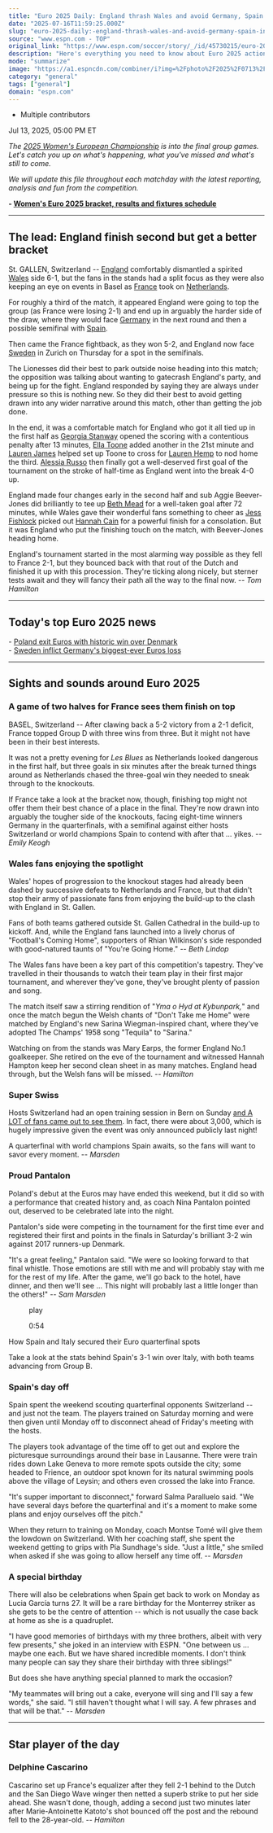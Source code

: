 ```yaml
---
title: "Euro 2025 Daily: England thrash Wales and avoid Germany, Spain in bracket"
date: "2025-07-16T11:59:25.000Z"
slug: "euro-2025-daily:-england-thrash-wales-and-avoid-germany-spain-in-bracket"
source: "www.espn.com - TOP"
original_link: "https://www.espn.com/soccer/story/_/id/45730215/euro-2025-daily-england-thrash-wales-avoid-germany-spain-bracket"
description: "Here's everything you need to know about Euro 2025 action."
mode: "summarize"
image: "https://a1.espncdn.com/combiner/i?img=%2Fphoto%2F2025%2F0713%2Fr1518646_1296x729_16%2D9.jpg"
category: "general"
tags: ["general"]
domain: "espn.com"
---
```

<div id="readability-page-1" class="page"><div><div><ul><li><p>Multiple contributors</p></li></ul><p><span>Jul 13, 2025, 05:00 PM ET</span></p></div><p><em>T</em><em>he <a href="https://preview.espn.com/soccer/league/_/name/uefa.weuro">2025 Women's European Championship</a> is into the final group games. Let's catch you up on what's happening, what you've missed and what's still to come.</em></p><p><em>We will update this file throughout each matchday with the latest reporting, analysis and fun from the competition.</em></p><p><strong>- <a href="https://preview.espn.com/soccer/story/_/id/44614054/women-euro-2025-fixtures-results-schedule-bracket">Women's Euro 2025 bracket, results and fixtures schedule</a></strong></p><hr><h2>The lead: England finish second but get a better bracket</h2><p>St. GALLEN, Switzerland -- <a href="https://www.espn.com/soccer/team?id=5159" target="_blank">England</a> comfortably dismantled a spirited <a data-clubhouse-guid="11f4f7ba-8557-3081-99e4-8163a2599820" href="https://www.espn.com/soccer/team?id=12634">Wales</a> side 6-1, but the fans in the stands had a split focus as they were also keeping an eye on events in Basel as <a data-clubhouse-guid="b58fe5b5-8b20-f8ea-3330-43c222675ea8" href="https://www.espn.com/soccer/team?id=2755">France</a> took on <a data-clubhouse-guid="0a0c383a-529d-d9ee-1a31-cf53c70954ce" href="https://www.espn.com/soccer/team?id=7151">Netherlands</a>.</p><p>For roughly a third of the match, it appeared England were going to top the group (as France were losing 2-1) and end up in arguably the harder side of the draw, where they would face <a data-clubhouse-guid="3002cdb6-4d2f-4a63-fb74-f789fa9067fb" href="https://www.espn.com/soccer/team?id=2756">Germany</a> in the next round and then a possible semifinal with <a data-clubhouse-guid="b40064c7-ecaa-338f-74a8-a3eb43071ec3" href="https://www.espn.com/soccer/team?id=17640">Spain</a>.</p><p>Then came the France fightback, as they won 5-2, and England now face <a data-clubhouse-guid="bbcbd33c-6b7a-5014-8fb5-fa60cd55a021" href="https://www.espn.com/soccer/team?id=2764">Sweden</a> in Zurich on Thursday for a spot in the semifinals.</p><p>The Lionesses did their best to park outside noise heading into this match; the opposition was talking about wanting to gatecrash England's party, and being up for the fight. England responded by saying they are always under pressure so this is nothing new. So they did their best to avoid getting drawn into any wider narrative around this match, other than getting the job done.</p><p>In the end, it was a comfortable match for England who got it all tied up in the first half as <a data-player-guid="32f16557-2aaf-d557-001f-3897d919a1ee" href="https://www.espn.com/soccer/player/_/id/271567/georgia-stanway">Georgia Stanway</a> opened the scoring with a contentious penalty after 13 minutes, <a data-player-guid="efd20490-4807-6afa-7e4e-14e7a7fd3c2d" href="https://www.espn.com/soccer/player/_/id/294255/ella-toone">Ella Toone</a> added another in the 21st minute and <a data-player-guid="2e9eabcb-2aaf-154d-486a-3625da84c2e7" href="https://www.espn.com/soccer/player/_/id/294253/lauren-james">Lauren James</a> helped set up Toone to cross for <a data-player-guid="a41bb748-b65d-053a-874b-be6b98d28565" href="https://www.espn.com/soccer/player/_/id/296873/lauren-hemp">Lauren Hemp</a> to nod home the third. <a data-player-guid="4d853184-f7e7-36a9-a3bd-a56637c20fb8" href="https://www.espn.com/soccer/player/_/id/263683/alessia-russo">Alessia Russo</a> then finally got a well-deserved first goal of the tournament on the stroke of half-time as England went into the break 4-0 up.</p><p>England made four changes early in the second half and sub Aggie Beever-Jones did brilliantly to tee up <a data-player-guid="348ee9c9-af25-0141-b343-56abc96fdbf7" href="https://www.espn.com/soccer/player/_/id/280982/beth-mead">Beth Mead</a> for a well-taken goal after 72 minutes, while Wales gave their wonderful fans something to cheer as <a data-player-guid="32a24afd-c7f6-c868-dcc9-96eb922205b7" href="https://www.espn.com/soccer/player/_/id/259621/jess-fishlock">Jess Fishlock</a> picked out <a data-player-guid="51ce8d79-bc21-3354-a48c-09d068421709" href="https://www.espn.com/soccer/player/_/id/323496/hannah-cain">Hannah Cain</a> for a powerful finish for a consolation. But it was England who put the finishing touch on the match, with Beever-Jones heading home.</p><p>England's tournament started in the most alarming way possible as they fell to France 2-1, but they bounced back with that rout of the Dutch and finished it up with this procession. They're ticking along nicely, but sterner tests await and they will fancy their path all the way to the final now. -- <em>Tom Hamilton</em></p><hr><h2>Today's top Euro 2025 news</h2><p>- <a href="https://www.espn.com/soccer/report/_/gameId/725216" target="_blank">Poland exit Euros with historic win over Denmark</a><br>
- <a href="https://www.espn.com/soccer/report/_/gameId/725217" target="_blank">Sweden inflict Germany's biggest-ever Euros loss</a></p><hr><h2>Sights and sounds around Euro 2025</h2><h3>A game of two halves for France sees them finish on top</h3><p>BASEL, Switzerland -- After clawing back a 5-2 victory from a 2-1 deficit, France topped Group D with three wins from three. But it might not have been in their best interests.</p><p>It was not a pretty evening for <em>Les Blues </em>as Netherlands looked dangerous in the first half, but three goals in six minutes after the break turned things around as Netherlands chased the three-goal win they needed to sneak through to the knockouts.</p><p>If France take a look at the bracket now, though, finishing top might not offer them their best chance of a place in the final. They're now drawn into arguably the tougher side of the knockouts, facing eight-time winners Germany in the quarterfinals, with a semifinal against either hosts Switzerland or world champions Spain to contend with after that ... yikes. -- <em>Emily Keogh</em></p><h3>Wales fans enjoying the spotlight</h3><p>Wales' hopes of progression to the knockout stages had already been dashed by successive defeats to Netherlands and France, but that didn't stop their army of passionate fans from enjoying the build-up to the clash with England in St. Gallen.</p><p>Fans of both teams gathered outside St. Gallen Cathedral in the build-up to kickoff. And, while the England fans launched into a lively chorus of "Football's Coming Home", supporters of Rhian Wilkinson's side responded with good-natured taunts of "You're Going Home." -- <em>Beth Lindop</em></p><p>The Wales fans have been a key part of this competition's tapestry. They've travelled in their thousands to watch their team play in their first major tournament, and wherever they've gone, they've brought plenty of passion and song.</p><p>The match itself saw a stirring rendition of "<em>Yma o Hyd at Kybunpark,</em>" and once the match begun the Welsh chants of "Don't Take me Home" were matched by England's new Sarina Wiegman-inspired chant, where they've adopted The Champs' 1958 song "Tequila" to "Sarina."</p><p>Watching on from the stands was Mary Earps, the former England No.1 goalkeeper. She retired on the eve of the tournament and witnessed Hannah Hampton keep her second clean sheet in as many matches. England head through, but the Welsh fans will be missed. -- <em>Hamilton</em></p><h3>Super Swiss</h3><p>Hosts Switzerland had an open training session in Bern on Sunday <a href="https://www.blick.ch/sport/fussball/frauen-fussball/frauen-nati/die-news-zur-nati-im-ticker-wieso-traegt-vallotto-beim-einmarsch-eine-kamera-id20977372.html" target="_blank">and A LOT of fans came out to see them</a>. In fact, there were about 3,000, which is hugely impressive given the event was only announced publicly last night!</p><p>A quarterfinal with world champions Spain awaits, so the fans will want to savor every moment. -- <em>Marsden</em></p><h3>Proud Pantalon</h3><p>Poland's debut at the Euros may have ended this weekend, but it did so with a performance that created history and, as coach Nina Pantalon pointed out, deserved to be celebrated late into the night.</p><p>Pantalon's side were competing in the tournament for the first time ever and registered their first and points in the finals in Saturday's brilliant 3-2 win against 2017 runners-up Denmark.</p><p>"It's a great feeling," Pantalon said. "We were so looking forward to that final whistle. Those emotions are still with me and will probably stay with me for the rest of my life. After the game, we'll go back to the hotel, have dinner, and then we'll see ... This night will probably last a little longer than the others!" -- <em>Sam Marsden</em></p><div data-behavior="video_scroll"><figure data-video="watch,640,360,45719352" data-cerebro-id="68718388c0cf9d49642ec945" data-title="How Spain and Italy secured their Euro quarterfinal spots" data-source="espn"><picture><source data-srcset="https://a4.espncdn.com/combiner/i?img=%2Fmedia%2Fmotion%2F2025%2F0711%2Fdm_250711_COM_SOC_T2V_Analysis_How_Spain_and_Italy_secured_their_Euro_quarterfinal_spotss_20250710_GLOBAL%2Fdm_250711_COM_SOC_T2V_Analysis_How_Spain_and_Italy_secured_their_Euro_quarterfinal_spotss_20250710_GLOBAL.jpg&amp;w=640&amp;h=360&amp;cquality=80&amp;format=jpg" media="(min-width: 376px)"><source data-srcset="https://a4.espncdn.com/combiner/i?img=%2Fmedia%2Fmotion%2F2025%2F0711%2Fdm_250711_COM_SOC_T2V_Analysis_How_Spain_and_Italy_secured_their_Euro_quarterfinal_spotss_20250710_GLOBAL%2Fdm_250711_COM_SOC_T2V_Analysis_How_Spain_and_Italy_secured_their_Euro_quarterfinal_spotss_20250710_GLOBAL.jpg&amp;w=335&amp;cquality=80, https://a4.espncdn.com/combiner/i?img=%2Fmedia%2Fmotion%2F2025%2F0711%2Fdm_250711_COM_SOC_T2V_Analysis_How_Spain_and_Italy_secured_their_Euro_quarterfinal_spotss_20250710_GLOBAL%2Fdm_250711_COM_SOC_T2V_Analysis_How_Spain_and_Italy_secured_their_Euro_quarterfinal_spotss_20250710_GLOBAL.jpg&amp;w=670&amp;cquality=40&amp;format=jpg 2x" media="(max-width: 375px)"></picture><span data-id="45719352">play</span><figcaption><p>0:54</p></figcaption></figure><div><p>How Spain and Italy secured their Euro quarterfinal spots</p><p>Take a look at the stats behind Spain's 3-1 win over Italy, with both teams advancing from Group B.</p></div></div><h3>Spain's day off</h3><p>Spain spent the weekend scouting quarterfinal opponents Switzerland -- and just not the team. The players trained on Saturday morning and were then given until Monday off to disconnect ahead of Friday's meeting with the hosts.</p><p>The players took advantage of the time off to get out and explore the picturesque surroundings around their base in Lausanne. There were train rides down Lake Geneva to more remote spots outside the city; some headed to Frience, an outdoor spot known for its natural swimming pools above the village of Leysin; and others even crossed the lake into France.</p><p>"It's supper important to disconnect," forward Salma Paralluelo said. "We have several days before the quarterfinal and it's a moment to make some plans and enjoy ourselves off the pitch."</p><p>When they return to training on Monday, coach Montse Tomé will give them the lowdown on Switzerland. With her coaching staff, she spent the weekend getting to grips with Pia Sundhage's side. "Just a little," she smiled when asked if she was going to allow herself any time off. -- <em>Marsden</em></p><h3>A special birthday</h3><p>There will also be celebrations when Spain get back to work on Monday as Lucia García turns 27. It will be a rare birthday for the Monterrey striker as she gets to be the centre of attention -- which is not usually the case back at home as she is a quadruplet.</p><p>"I have good memories of birthdays with my three brothers, albeit with very few presents," she joked in an interview with ESPN. "One between us ... maybe one each. But we have shared incredible moments. I don't think many people can say they share their birthday with three siblings!"</p><p>But does she have anything special planned to mark the occasion?</p><p>"My teammates will bring out a cake, everyone will sing and I'll say a few words," she said. "I still haven't thought what I will say. A few phrases and that will be that." -- <em>Marsden</em></p><hr><h2>Star player of the day</h2><h3>Delphine Cascarino</h3><p>Cascarino set up France's equalizer after they fell 2-1 behind to the Dutch and the San Diego Wave winger then netted a superb strike to put her side ahead. She wasn't done, though, adding a second just two minutes later after Marie-Antoinette Katoto's shot bounced off the post and the rebound fell to the 28-year-old. -- <em>Hamilton</em></p>
</div></div>